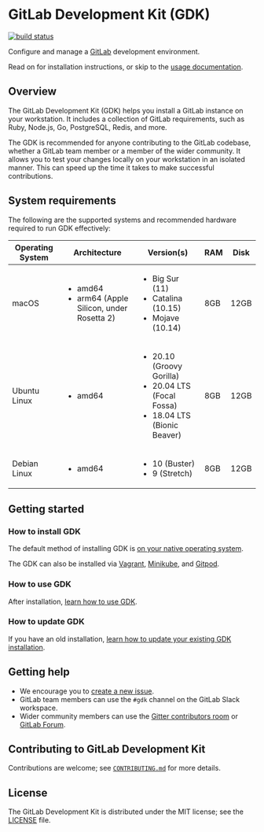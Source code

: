 # GitLab Development Kit (GDK)

[![build status](https://gitlab.com/gitlab-org/gitlab-development-kit/badges/master/pipeline.svg)](https://gitlab.com/gitlab-org/gitlab-development-kit/pipelines)

Configure and manage a [GitLab](https://about.gitlab.com) development
environment.

Read on for installation instructions, or skip to the
[usage documentation](doc/howto/index.md).

## Overview

The GitLab Development Kit (GDK) helps you install a GitLab instance on your
workstation. It includes a collection of GitLab requirements, such as Ruby,
Node.js, Go, PostgreSQL, Redis, and more.

The GDK is recommended for anyone contributing to the GitLab codebase, whether a
GitLab team member or a member of the wider community. It allows you to test
your changes locally on your workstation in an isolated manner. This can speed
up the time it takes to make successful contributions.

## System requirements

The following are the supported systems and recommended hardware required to run GDK
effectively:

| Operating System | Architecture | Version(s) | RAM | Disk |
| ---------------- | ------------ | ---------- | --- | ---- |
| macOS            | <ul><li>amd64</li><li>arm64 (Apple Silicon, under Rosetta 2)</li></ul> | <ul><li>Big Sur (11)</li><li>Catalina (10.15)</li><li>Mojave (10.14)</li><ul> | 8GB | 12GB |
| Ubuntu Linux     | <ul><li>amd64</li></ul> | <ul><li>20.10 (Groovy Gorilla)</li><li>20.04 LTS (Focal Fossa)</li><li>18.04 LTS (Bionic Beaver)</li><ul> | 8GB | 12GB |
| Debian Linux     | <ul><li>amd64</li></ul> | <ul><li>10 (Buster)</li><li>9 (Stretch)</li><ul> | 8GB | 12GB |

## Getting started

### How to install GDK

The default method of installing GDK is [on your native operating system](doc/index.md).

The GDK can also be installed via [Vagrant](doc/howto/vagrant.md), [Minikube](doc/howto/kubernetes/minikube.md), and [Gitpod](doc/howto/gitpod.md).

### How to use GDK

After installation, [learn how to use GDK](doc/howto/index.md).

### How to update GDK

If you have an old installation, [learn how to update your existing GDK installation](doc/index.md#update-gdk).

## Getting help

- We encourage you to [create a new issue](https://gitlab.com/gitlab-org/gitlab-development-kit/-/issues/new).
- GitLab team members can use the `#gdk` channel on the GitLab Slack workspace.
- Wider community members can use the [Gitter contributors room](https://gitter.im/gitlab/contributors)
  or [GitLab Forum](https://forum.gitlab.com/c/community/community-contributions/15).

## Contributing to GitLab Development Kit

Contributions are welcome; see [`CONTRIBUTING.md`](CONTRIBUTING.md)
for more details.

## License

The GitLab Development Kit is distributed under the MIT license; see the
[LICENSE](LICENSE) file.
